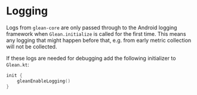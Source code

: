 # Logging

Logs from `glean-core` are only passed through to the Android logging framework when `Glean.initialize` is called for the first time.
This means any logging that might happen before that, e.g. from early metric collection will not be collected.

If these logs are needed for debugging add the following initializer to `Glean.kt`:

```kotlin
init {
    gleanEnableLogging()
}
```
